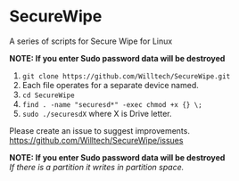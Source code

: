 # SecureWipe
A series of scripts for Secure Wipe for Linux

**NOTE: If you enter Sudo password data will be destroyed**

1. `git clone https://github.com/Willtech/SecureWipe.git`
2. Each file operates for a separate device named.
3. `cd SecureWipe`
4. `find . -name "securesd*" -exec chmod +x {} \;`
5. `sudo ./securesdX` where X is Drive letter.

Please create an issue to suggest improvements.  
https://github.com/Willtech/SecureWipe/issues

**NOTE: If you enter Sudo password data will be destroyed**   
*If there is a partition it writes in partition space.*
